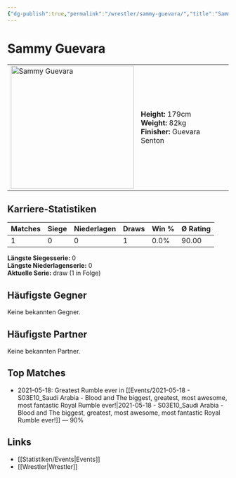 ```yaml
---
{"dg-publish":true,"permalink":"/wrestler/sammy-guevara/","title":"Sammy Guevara","tags":["wrestler"],"noteIcon":""}
---
```



# Sammy Guevara

<table>
        <tr>
        <td><img src="https://github.com/CptSpaulding1980/choke-slam-wrestling/releases/download/images/Sammy_Guevara.png" width="280" alt="Sammy Guevara"></td>
        <td>
        <b>Height:</b> 179cm<br>
        <b>Weight:</b> 82kg<br>
        <b>Finisher:</b> Guevara Senton<br>
        </td>
        </tr>
        </table>
        
## Karriere-Statistiken

| Matches | Siege | Niederlagen | Draws | Win % | Ø Rating |
|---------|-------|-------------|-------|-------|-----------|
| 1 | 0 | 0 | 1 | 0.0% | 90.00 |

**Längste Siegesserie:** 0<br>**Längste Niederlagenserie:** 0<br>**Aktuelle Serie:** draw (1 in Folge)


## Häufigste Gegner
Keine bekannten Gegner.

## Häufigste Partner
Keine bekannten Partner.

## Top Matches
- 2021-05-18: Greatest Rumble ever in [[Events/2021-05-18 - S03E10_Saudi Arabia - Blood and The biggest, greatest, most awesome, most fantastic Royal Rumble ever!\|2021-05-18 - S03E10_Saudi Arabia - Blood and The biggest, greatest, most awesome, most fantastic Royal Rumble ever!]] — 90%

## Links
- [[Statistiken/Events\|Events]]
- [[Wrestler\|Wrestler]]
